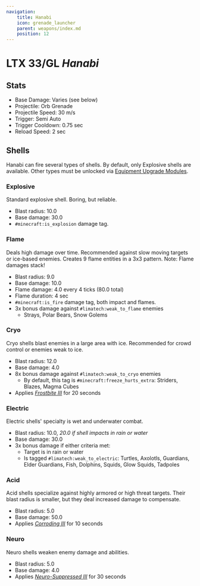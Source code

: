 ```yaml
---
navigation:
    title: Hanabi
    icon: grenade_launcher
    parent: weapons/index.md
    position: 12
---
```


# LTX 33/GL *Hanabi*
<ItemImage id="grenade_launcher" scale="3" />

## Stats
- Base Damage: Varies (see below)
- Projectile: Orb Grenade
- Projectile Speed: 30 m/s
- Trigger: Semi Auto
- Trigger Cooldown: 0.75 sec
- Reload Speed: 2 sec

## Shells

Hanabi can fire several types of shells. By default, only Explosive shells are available. Other types must be unlocked via
[Equipment Upgrade Modules](../fundamentals/upgrade_system.md).

### Explosive
Standard explosive shell. Boring, but reliable.

- Blast radius: 10.0
- Base damage: 30.0
- `#minecraft:is_explosion` damage tag.

### Flame
Deals high damage over time. Recommended against slow moving targets or ice-based enemies. Creates 9 flame entities in a
3x3 pattern. Note: Flame damages stack! 

- Blast radius: 9.0
- Base damage: 10.0
- Flame damage: 4.0 every 4 ticks (80.0 total)
- Flame duration: 4 sec
- `#minecraft:is_fire` damage tag, both impact and flames.
- 3x bonus damage against `#limatech:weak_to_flame` enemies
  - Strays, Polar Bears, Snow Golems

### Cryo
Cryo shells blast enemies in a large area with ice. Recommended for crowd control or enemies weak to ice.

- Blast radius: 12.0
- Base damage: 4.0
- 8x bonus damage against `#limatech:weak_to_cryo` enemies
  - By default, this tag is `#minecraft:freeze_hurts_extra`: Striders, Blazes, Magma Cubes
- Applies [*Frostbite III*](../fundamentals/mob_effects.md) for 20 seconds

### Electric
Electric shells' specialty is wet and underwater combat.

- Blast radius: 10.0, *20.0 if shell impacts in rain or water*
- Base damage: 30.0
- 3x bonus damage if either criteria met:
  - Target is in rain or water
  - Is tagged `#limatech:weak_to_electric`: Turtles, Axolotls, Guardians, Elder Guardians, Fish, Dolphins, Squids, Glow Squids, Tadpoles

### Acid
Acid shells specialize against highly armored or high threat targets. Their blast radius is smaller, but
they deal increased damage to compensate.

- Blast radius: 5.0
- Base damage: 50.0
- Applies [*Corroding III*](../fundamentals/mob_effects.md) for 10 seconds

### Neuro
Neuro shells weaken enemy damage and abilities.

- Blast radius: 5.0
- Base damage: 4.0
- Applies [*Neuro-Suppressed III*](../fundamentals/mob_effects.md) for 30 seconds